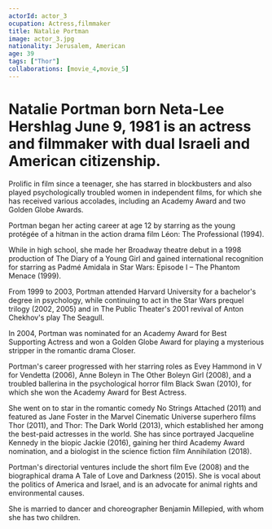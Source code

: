 ```yaml
---
actorId: actor_3
ocupation: Actress,filmmaker
title: Natalie Portman 
image: actor_3.jpg
nationality: Jerusalem, American
age: 39
tags: ["Thor"]
collaborations: [movie_4,movie_5]
---
```


# Natalie Portman born Neta-Lee Hershlag June 9, 1981 is an actress and filmmaker with dual Israeli and American citizenship.
Prolific in film since a teenager, she has starred in blockbusters and also played psychologically troubled women in independent films, for which she has received various accolades, including an Academy Award and two Golden Globe Awards.

Portman began her acting career at age 12 by starring as the young protégée of a hitman in the action drama film Léon: The Professional (1994).

While in high school, she made her Broadway theatre debut in a 1998 production of The Diary of a Young Girl and gained international recognition for starring as Padmé Amidala in Star Wars: Episode I – The Phantom Menace (1999). 

From 1999 to 2003, Portman attended Harvard University for a bachelor's degree in psychology, while continuing to act in the Star Wars prequel trilogy (2002, 2005) and in The Public Theater's 2001 revival of Anton Chekhov's play The Seagull.

In 2004, Portman was nominated for an Academy Award for Best Supporting Actress and won a Golden Globe Award for playing a mysterious stripper in the romantic drama Closer.

Portman's career progressed with her starring roles as Evey Hammond in V for Vendetta (2006), Anne Boleyn in The Other Boleyn Girl (2008), and a troubled ballerina in the psychological horror film Black Swan (2010), for which she won the Academy Award for Best Actress.

She went on to star in the romantic comedy No Strings Attached (2011) and featured as Jane Foster in the Marvel Cinematic Universe superhero films Thor (2011), and Thor: The Dark World (2013), which established her among the best-paid actresses in the world. She has since portrayed Jacqueline Kennedy in the biopic Jackie (2016), gaining her third Academy Award nomination, and a biologist in the science fiction film Annihilation (2018).

Portman's directorial ventures include the short film Eve (2008) and the biographical drama A Tale of Love and Darkness (2015). She is vocal about the politics of America and Israel, and is an advocate for animal rights and environmental causes.

She is married to dancer and choreographer Benjamin Millepied, with whom she has two children.
